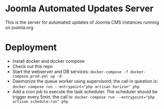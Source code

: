 # Joomla Automated Updates Server
This is the server for automated updates of Joomla CMS instances running on joomla.org

# Deployment
* Install docker and docker compose
* Check out this repo
* Start the webserver and DB services:  `docker-compose -f docker-compose.prod.yml up -d` 
* Daemonize the queue worker using supervisord; the call in question is: `docker-compose run --entrypoint="php artisan horizon" php`
* Add a cron job to execute the task scheduler. The scheduler should be trigger every 5min, the call is: `docker-compose run --entrypoint="php artisan schedule:run" php`
